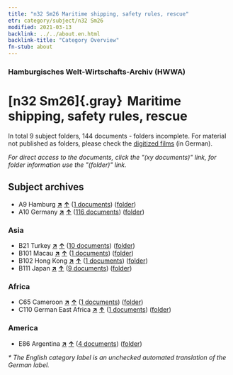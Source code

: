 ```yaml
---
title: "n32 Sm26 Maritime shipping, safety rules, rescue"
etr: category/subject/n32 Sm26
modified: 2021-03-13
backlink: ../../about.en.html
backlink-title: "Category Overview"
fn-stub: about
---
```


### Hamburgisches Welt-Wirtschafts-Archiv (HWWA)
# [n32 Sm26]{.gray}&#8201; Maritime shipping, safety rules, rescue&#160; 





In total 9 subject folders, 144 documents - folders incomplete.
For material not published as folders, please check the [digitized films](/film/h1_sh) (in German).

_For direct access to the documents, click the "(xy documents)" link, for folder information use the "(folder)" link._

## Subject archives


- A9 Hamburg [**&nearr;**](../../../geo/i/140905/about.en.html "Hamburg (all folders)") [**&uarr;**](../../../geo/about.en.html#A9 "Country category system") (<a href="https://pm20.zbw.eu/dfgview/sh/140905,145599" title="about: Hamburg : Maritime shipping, safety rules, rescue" target="_blank">1 documents</a>) ([folder](http://purl.org/pressemappe20/folder/sh/140905,145599))
- A10 Germany [**&nearr;**](../../../geo/i/126128/about.en.html "Germany (all folders)") [**&uarr;**](../../../geo/about.en.html#A10 "Country category system") (<a href="https://pm20.zbw.eu/dfgview/sh/126128,145599" title="about: Germany : Maritime shipping, safety rules, rescue" target="_blank">116 documents</a>) ([folder](http://purl.org/pressemappe20/folder/sh/126128,145599))

### Asia

- B21 Turkey [**&nearr;**](../../../geo/i/141111/about.en.html "Turkey (all folders)") [**&uarr;**](../../../geo/about.en.html#B21 "Country category system") (<a href="https://pm20.zbw.eu/dfgview/sh/141111,145599" title="about: Turkey : Maritime shipping, safety rules, rescue" target="_blank">10 documents</a>) ([folder](http://purl.org/pressemappe20/folder/sh/141111,145599))
- B101 Macau [**&nearr;**](../../../geo/i/141267/about.en.html "Macau (all folders)") [**&uarr;**](../../../geo/about.en.html#B101 "Country category system") (<a href="https://pm20.zbw.eu/dfgview/sh/141267,145599" title="about: Macau : Maritime shipping, safety rules, rescue" target="_blank">1 documents</a>) ([folder](http://purl.org/pressemappe20/folder/sh/141267,145599))
- B102 Hong Kong [**&nearr;**](../../../geo/i/141268/about.en.html "Hong Kong (all folders)") [**&uarr;**](../../../geo/about.en.html#B102 "Country category system") (<a href="https://pm20.zbw.eu/dfgview/sh/141268,145599" title="about: Hong Kong : Maritime shipping, safety rules, rescue" target="_blank">1 documents</a>) ([folder](http://purl.org/pressemappe20/folder/sh/141268,145599))
- B111 Japan [**&nearr;**](../../../geo/i/141272/about.en.html "Japan (all folders)") [**&uarr;**](../../../geo/about.en.html#B111 "Country category system") (<a href="https://pm20.zbw.eu/dfgview/sh/141272,145599" title="about: Japan : Maritime shipping, safety rules, rescue" target="_blank">9 documents</a>) ([folder](http://purl.org/pressemappe20/folder/sh/141272,145599))

### Africa

- C65 Cameroon [**&nearr;**](../../../geo/i/141410/about.en.html "Cameroon (all folders)") [**&uarr;**](../../../geo/about.en.html#C65 "Country category system") (<a href="https://pm20.zbw.eu/dfgview/sh/141410,145599" title="about: Cameroon : Maritime shipping, safety rules, rescue" target="_blank">1 documents</a>) ([folder](http://purl.org/pressemappe20/folder/sh/141410,145599))
- C110 German East Africa [**&nearr;**](../../../geo/i/141471/about.en.html "German East Africa (all folders)") [**&uarr;**](../../../geo/about.en.html#C110 "Country category system") (<a href="https://pm20.zbw.eu/dfgview/sh/141471,145599" title="about: German East Africa : Maritime shipping, safety rules, rescue" target="_blank">1 documents</a>) ([folder](http://purl.org/pressemappe20/folder/sh/141471,145599))

### America

- E86 Argentina [**&nearr;**](../../../geo/i/141692/about.en.html "Argentina (all folders)") [**&uarr;**](../../../geo/about.en.html#E86 "Country category system") (<a href="https://pm20.zbw.eu/dfgview/sh/141692,145599" title="about: Argentina : Maritime shipping, safety rules, rescue" target="_blank">4 documents</a>) ([folder](http://purl.org/pressemappe20/folder/sh/141692,145599))


_* The English category label is an unchecked automated translation of the German label._

